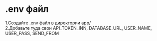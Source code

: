 # .env файл

1.Создайте .env файл в директории app/\
2.Добавьте туда свои API_TOKEN_INN, DATABASE_URL, USER_NAME, USER_PASS, SEND_FROM
